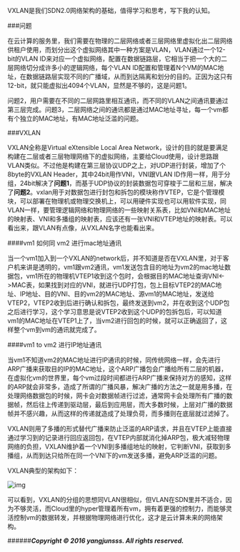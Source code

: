 
VXLAN是我们SDN2.0网络架构的基础，值得学习和思考，写下我的认知。

###问题

在云计算的服务里，我们需要在物理的二层网络或者三层网络里虚拟化出二层网络供租户使用，而划分出这个虚拟网络其中一种方案是VLAN，VLAN通过一个12-bit的VLAN ID来对应一个虚拟网络，配置在数据链路层，它相当于把一个大的二层网络切分成许多小的逻辑网络，每个VLAN ID配置和管理着N个VM的MAC地址，在数据链路层实现不同的广播域，从而到达隔离和划分的目的。正因为这只有12-bit，就只能虚拟出4094个VLAN，显然是不够的，这是问题1。

问题2，用户需要在不同的二层网路里相互通讯，而不同的VLAN之间通讯要通过第三层完成。问题3，二层网络之间的通讯都是通过MAC地址寻址，每一个vm都有个独立的MAC地址，有MAC地址泛滥的问题。

###VXLAN

VXLAN全称是Virtual eXtensible Local Area Network，设计的目的就是要满足构建在二层或者三层物理网络下的虚拟网络，主要给Cloud使用，设计思路跟VLAN类似。不过他是构建在第三层协议UDP之上，对UDP进行封装，增加了个8byte的VXLAN Header，其中24bit用作VNI，VNI跟VLAN ID作用一样，用于分组，24bit解决了**问题1**，而基于UDP协议的封装数据包可穿梭于二层和三层，解决了**问题2**。vxlan用于对数据包进行封包和拆包的模块称作VTEP，它是个管理模块，可以部署在物理机或物理交换机上，可以用硬件实现也可以用软件实现，同VLAN一样，要管理逻辑网络和物理网络的一些映射关系表，比如VNI和MAC地址的映射表、VNI和多播组的映射表，应该还有一张VNI和VTEP地址的映射表。可以看出来，跟VLAN有点像，从VXLAN名字也能看出来。

####vm1 如何同 vm2 进行mac地址通讯

当一个vm1加入到一个VXLAN的network后，并不知道是否在VXLAN里，对于客户机来讲是透明的，vm1跟vm2通讯，vm1发送包含目的地址为vm2的mac地址数据包，vm1所在的物理机VTEP1收到这个包时，会根据目的MAC地址查询VNI<->MAC表，如果找到对应的VNI，就进行UDP打包，包上目标VTEP2的MAC地址、IP地址、目的VNI、目的vm2的MAC地址、源vm1的MAC地址，发送给VTEP2，VTEP2收到后进行确认和拆包，最终发送到vm2，并在收到这个UDP包之后进行学习，这个学习意思是说VTEP2收到这个UDP的包拆包后，可以知道vm1的MAC地址在VTEP1上了，当vm2进行回包的时候，就可以正确返回了，这样整个vm到vm的通讯就完成了。

####vm1 to vm2 进行IP地址通讯

当vm1不知道vm2的MAC地址进行IP通讯的时候，同传统网络一样，会先进行ARP广播来获取目的IP的MAC地址，这个ARP广播包会广播给所有二层的机器，在虚拟化vm的世界里，每个vm过段时间都进行ARP广播来保持对方的感知，这样的ARP就会非常多，造成了所谓的广播风暴，解决广播的方法之一就是用多播，在处理网络数据包的时候，网卡会对数据帧进行过滤，通常网卡会处理所有广播的数据帧，然后往上传递到驱动层，最后到应用层，而大多数时候，上层对广播的数据帧并不感兴趣，从而这样的传递就造成了处理负荷，而多播则在底层就过滤掉了。


VXLAN则用了多播的形式替代广播来防止泛滥的ARP请求，并且在VTEP上能直接通过学习到的记录进行回应返回包，在VTEP内部就消化掉ARP包，极大减轻物理网络的负担，VXLAN维护着一个VNI到多播组地址的映射，它判断VNI，获取到多播组，从而到达只给所在同一个VNI下的vm发送多播，避免ARP泛滥的问题。

VXLAN典型的架构如下：

![img](http://yangjunsss.github.io/assets/media/QQ20160712-1@2x.png)

可以看到，VXLAN的分组的思想同VLAN很相似，但VLAN在SDN里并不适合，因为不够灵活，而Cloud里的hyper管理着所有vm，拥有着更强的控制力，而能够灵活控制vm的数据转发，并根据物理网络进行优化，这才是云计算未来的网络架构。

######***Copyright © 2016 yangjunsss. All rights reserved.***










